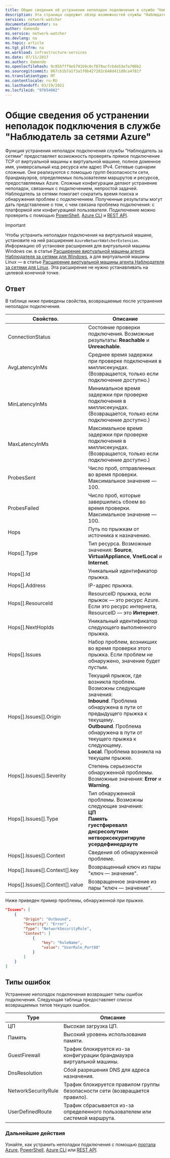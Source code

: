 ```yaml
---
title: Общие сведения об устранении неполадок подключения в службе "Наблюдатель за сетями Azure" | Документация Майкрософт
description: Эта страница содержит обзор возможностей службы "Наблюдатель за сетями" по устранению неполадок подключения.
services: network-watcher
documentationcenter: na
author: damendo
ms.service: network-watcher
ms.devlang: na
ms.topic: article
ms.tgt_pltfrm: na
ms.workload: infrastructure-services
ms.date: 07/11/2017
ms.author: damendo
ms.openlocfilehash: 9c855fff9e5791b9c0cf870acfc6de53e7a700b2
ms.sourcegitcommit: 867cb1b7a1f3a1f0b427282c648d411d0ca4f81f
ms.translationtype: MT
ms.contentlocale: ru-RU
ms.lasthandoff: 03/19/2021
ms.locfileid: "97654002"
---
```

# <a name="introduction-to-connection-troubleshoot-in-azure-network-watcher"></a>Общие сведения об устранении неполадок подключения в службе "Наблюдатель за сетями Azure"

Функция устранения неполадок подключения службы "Наблюдатель за сетями" предоставляет возможность проверять прямое подключение TCP от виртуальной машины к виртуальной машине, полное доменное имя, универсальный код ресурса или адрес IPv4. Сетевые сценарии сложные. Они реализуются с помощью групп безопасности сети, брандмауэров, определяемых пользователем маршрутов и ресурсов, предоставляемых Azure. Сложные конфигурации делают устранение неполадок, связанных с подключением, непростой задачей. Наблюдатель за сетями помогает сократить время поиска и обнаружения проблем с подключением. Полученные результаты могут дать представление о том, с чем связана проблема подключения: с платформой или конфигурацией пользователя. Подключение можно проверить с помощью [PowerShell](network-watcher-connectivity-powershell.md), [Azure CLI](network-watcher-connectivity-cli.md) и [REST API](network-watcher-connectivity-rest.md).

> [!IMPORTANT]
> Чтобы устранить неполадки подключения на виртуальной машине, установите на ней расширение `AzureNetworkWatcherExtension`. Информацию об установке расширения для виртуальной машины Windows см. в статье [Расширение виртуальной машины агента Наблюдателя за сетями для Windows](../virtual-machines/extensions/network-watcher-windows.md?toc=%2fazure%2fnetwork-watcher%2ftoc.json), а для виртуальной машины Linux — в статье [Расширение виртуальной машины агента Наблюдателя за сетями для Linux](../virtual-machines/extensions/network-watcher-linux.md?toc=%2fazure%2fnetwork-watcher%2ftoc.json). Эта расширение не нужно устанавливать на целевой конечной точке.

## <a name="response"></a>Ответ

В таблице ниже приведены свойства, возвращаемые после устранения неполадок подключения.

|Свойство.  |Описание  |
|---------|---------|
|ConnectionStatus     | Состояние проверки подключения. Возможные результаты: **Reachable** и **Unreachable**.        |
|AvgLatencyInMs     | Среднее время задержки при проверке подключения в миллисекундах. (Возвращается, только если подключение доступно.)        |
|MinLatencyInMs     | Минимальное время задержки при проверке подключения в миллисекундах. (Возвращается, только если подключение доступно.)        |
|MaxLatencyInMs     | Максимальное время задержки при проверке подключения в миллисекундах. (Возвращается, только если подключение доступно.)        |
|ProbesSent     | Число проб, отправленных во время проверки. Максимальное значение — 100.        |
|ProbesFailed     | Число проб, которые завершились сбоем во время проверки. Максимальное значение — 100.        |
|Hops     | Путь по прыжкам от источника к назначению.        |
|Hops[].Type     | Тип ресурса. Возможные значения: **Source**, **VirtualAppliance**, **VnetLocal** и **Internet**.        |
|Hops[].Id | Уникальный идентификатор прыжка.|
|Hops[].Address | IP-адрес прыжка.|
|Hops[].ResourceId | ResourceID прыжка, если прыжок — это ресурс Azure. Если это ресурс интернета, ResourceID — это **Интернет**. |
|Hops[].NextHopIds | Уникальный идентификатор следующего выполненного прыжка.|
|Hops[].Issues | Набор проблем, возникших во время проверки этого прыжка. Если проблем не обнаружено, значение будет пустым.|
|Hops[].Issues[].Origin | Текущий прыжок, где возникла проблем. Возможны следующие значения:<br/> **Inbound**. Проблема обнаружена в пути от предыдущего прыжка к текущему.<br/>**Outbound**. Проблема обнаружена в пути от текущего прыжка к следующему.<br/>**Local**. Проблема возникла на текущем прыжке.|
|Hops[].Issues[].Severity | Степень серьезности обнаруженной проблемы. Возможные значения: **Error** и **Warning**. |
|Hops[].Issues[].Type |Тип обнаруженной проблемы. Возможны следующие значения: <br/>**ЦП**<br/>**Память**<br/>**гуестфиревалл**<br/>**днсресолутион**<br/>**нетворксекуритируле**<br/>**усердефинедрауте** |
|Hops[].Issues[].Context |Сведения об обнаруженной проблеме.|
|Hops[].Issues[].Context[].key |Возвращенный ключ из пары "ключ — значение".|
|Hops[].Issues[].Context[].value |Возвращенное значение из пары "ключ — значение".|

Ниже приведен пример проблемы, обнаруженной при прыжке.

```json
"Issues": [
    {
        "Origin": "Outbound",
        "Severity": "Error",
        "Type": "NetworkSecurityRule",
        "Context": [
            {
                "key": "RuleName",
                "value": "UserRule_Port80"
            }
        ]
    }
]
```
## <a name="fault-types"></a>Типы ошибок

Устранение неполадок подключения возвращает типы ошибок подключения. Следующая таблица предоставляет список возвращаемых типов текущих ошибок.

|Type  |Описание  |
|---------|---------|
|ЦП     | Высокая загрузка ЦП.       |
|Память     | Высокий уровень использования памяти.       |
|GuestFirewall     | Трафик блокируется из-за конфигурации брандмауэра виртуальной машины.        |
|DnsResolution     | Сбой разрешения DNS для адреса назначения.        |
|NetworkSecurityRule    | Трафик блокируется правилом группы безопасности сети (возвращается правило).        |
|UserDefinedRoute|Трафик сбрасывается из-за определенного пользователем или системой маршрута. |

### <a name="next-steps"></a>Дальнейшие действия

Узнайте, как устранить неполадки подключения с помощью [портала Azure](network-watcher-connectivity-portal.md), [PowerShell](network-watcher-connectivity-powershell.md), [Azure CLI](network-watcher-connectivity-cli.md) или [REST API](network-watcher-connectivity-rest.md).